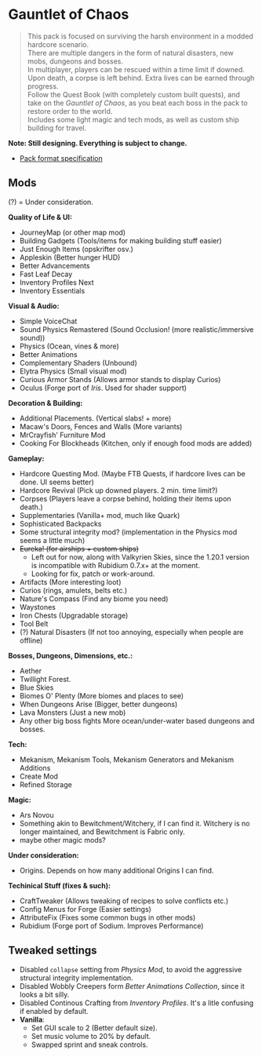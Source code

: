 # Gauntlet of Chaos
> This pack is focused on surviving the harsh environment in a modded hardcore scenario.  
There are multiple dangers in the form of natural disasters, new mobs, dungeons and bosses.  
In multiplayer, players can be rescued within a time limit if downed. Upon death, a corpse is left behind. Extra lives can be earned through progress.  
Follow the Quest Book (with completely custom built quests), and take on the *Gauntlet of Chaos*, as you beat each boss in the pack to restore order to the world.  
Includes some light magic and tech mods, as well as custom ship building for travel.

**__Note: Still designing. Everything is subject to change.__**

* [Pack format specification](https://github.com/packwiz/packwiz-spec)

## Mods

(?) = Under consideration.

**Quality of Life & UI:**
* JourneyMap (or other map mod)
* Building Gadgets (Tools/items for making building stuff easier)
* Just Enough Items (opskrifter osv.)
* Appleskin (Better hunger HUD)
* Better Advancements
* Fast Leaf Decay
* Inventory Profiles Next
* Inventory Essentials

**Visual & Audio:**
* Simple VoiceChat
* Sound Physics Remastered (Sound Occlusion! (more realistic/immersive sound))
* Physics (Ocean, vines & more)
* Better Animations
* Complementary Shaders (Unbound)
* Elytra Physics (Small visual mod)
* Curious Armor Stands (Allows armor stands to display Curios)
* Oculus (Forge port of *Iris*. Used for shader support)

**Decoration & Building:**
* Additional Placements. (Vertical slabs! + more)
* Macaw's Doors, Fences and Walls (More variants)
* MrCrayfish' Furniture Mod
* Cooking For Blockheads (Kitchen, only if enough food mods are added)

**Gameplay:**
* Hardcore Questing Mod. (Maybe FTB Quests, if hardcore lives can be done. UI seems better)
* Hardcore Revival (Pick up downed players. 2 min. time limit?)
* Corpses (Players leave a corpse behind, holding their items upon death.)
* Supplementaries (Vanilla+ mod, much like Quark)
* Sophisticated Backpacks
* Some structural integrity mod? (implementation in the Physics mod seems a little much)
* ~~Eureka! (for airships + custom ships)~~
    * Left out for now, along with Valkyrien Skies, since the 1.20.1 version is incompatible with Rubidium 0.7.x+ at the moment.
    * Looking for fix, patch or work-around.
* Artifacts (More interesting loot)
* Curios (rings, amulets, belts etc.)
* Nature's Compass (Find any biome you need)
* Waystones
* Iron Chests (Upgradable storage)
* Tool Belt
* (?) Natural Disasters (If not too annoying, especially when people are offline)

**Bosses, Dungeons, Dimensions, etc.:**
* Aether
* Twillight Forest.
* Blue Skies
* Biomes O' Plenty (More biomes and places to see)
* When Dungeons Arise (Bigger, better dungeons)
* Lava Monsters (Just a new mob)
* Any other big boss fights
    More ocean/under-water based dungeons and bosses.

**Tech:**
* Mekanism, Mekanism Tools, Mekanism Generators and Mekanism Additions
* Create Mod
* Refined Storage

**Magic:**
* Ars Novou
* Something akin to Bewitchment/Witchery, if I can find it. Witchery is no longer maintained, and Bewitchment is Fabric only.
* maybe other magic mods?

**Under consideration:**
* Origins. Depends on how many additional Origins I can  find.

**Techinical Stuff (fixes & such):**
* CraftTweaker (Allows tweaking of recipes to solve conflicts etc.)
* Config Menus for Forge (Easier settings)
* AttributeFix (Fixes some common bugs in other mods)
* Rubidium (Forge port of Sodium. Improves Performance)

## Tweaked settings
* Disabled `collapse` setting from *Physics Mod*, to avoid the aggressive structural integrity implementation.
* Disabled Wobbly Creepers form *Better Animations Collection*, since it looks a bit silly.
* Disabled Continous Crafting from *Inventory Profiles*. It's a litle confusing if enabled by default.
* **Vanilla**:
    * Set GUI scale to 2 (Better default size).
    * Set music volume to 20% by default.
    * Swapped sprint and sneak controls.